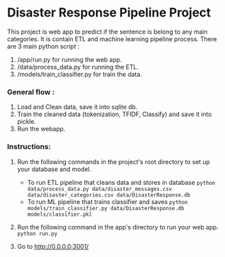 # Disaster Response Pipeline Project


This project is web app to predict if the sentence is belong to any main categories. It is contain ETL and machine learning pipeline process. There are 3 main python script :

1. /app/run.py for running the web app.
2. /data/process_data.py for running the ETL.
3. /models/train_classifier.py for train the data.

### General flow :

1. Load and Clean data, save it into sqlite db.
2. Train the cleaned data (tokenization, TFIDF, Classify) and save it into pickle.
3. Run the webapp.

### Instructions:
1. Run the following commands in the project's root directory to set up your database and model.

    - To run ETL pipeline that cleans data and stores in database
        `python data/process_data.py data/disaster_messages.csv data/disaster_categories.csv data/DisasterResponse.db`
    - To run ML pipeline that trains classifier and saves
        `python models/train_classifier.py data/DisasterResponse.db models/classifier.pkl`

2. Run the following command in the app's directory to run your web app.
    `python run.py`

3. Go to http://0.0.0.0:3001/
